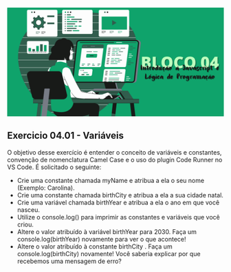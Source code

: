 ![](../bannerdosblocos/trybe-exercicios-bloco04.png)

## Exercicio 04.01 - Variáveis

O objetivo desse exercício é entender o conceito de variáveis e constantes, convenção de nomenclatura Camel Case e o uso do plugin Code Runner no VS Code. É solicitado o seguinte:

* Crie uma constante chamada myName e atribua a ela o seu nome (Exemplo: Carolina).
* Crie uma constante chamada birthCity e atribua a ela a sua cidade natal.
* Crie uma variável chamada birthYear e atribua a ela o ano em que você nasceu.
* Utilize o console.log() para imprimir as constantes e variáveis que você criou.
* Altere o valor atribuído à variável birthYear para 2030. Faça um console.log(birthYear) novamente para ver o que acontece!
* Altere o valor atribuído à constante birthCity . Faça um console.log(birthCity) novamente! Você saberia explicar por que recebemos uma mensagem de erro? 